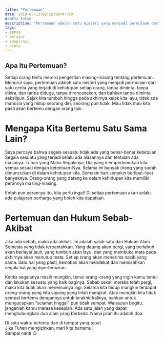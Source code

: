 ```yaml
---
title: "Pertemuan"
date: 2018-05-13T00:52:09+07:00
draft: false
description: "Pertemuan adalah satu misteri yang menjadi permulaan dari satu cerita yang terjadi di kehidupan setiap orang, tanpa diminta, tanpa dikira, dan tanpa diduga, tanpa direncanakan, dan bahkan tanpa diminta sekalipun."
tags: 
- semua 
- belajar
- inspirasi
- cinta
---
```


## **Apa Itu Pertemuan?**
Setiap orang tentu memiki pengertian masing-masing tentang pertemuan. Menurut saya, pertemuan adalah satu misteri yang menjadi permulaan dari satu cerita yang terjadi di kehidupan setiap orang, tanpa diminta, tanpa dikira, dan tanpa diduga, tanpa direncanakan, dan bahkan tanpa diminta sekalipun. Sejak kita tumbuh hingga pada akhirnya kelak kita layu, tidak ada manusia yang hidup seorang diri, seorang pun tidak. Mau tidak mau kita pasti akan bertemu dengan orang lain.

# **Mengapa Kita Bertemu Satu Sama Lain?**
Saya percaya bahwa segala sesuatu tidak ada yang benar-benar kebetulan. Segala sesuatu yang terjadi selalu ada alasannya dan tentulah ada masanya. Tuhan yang Maha Segalanya, Dia yang mempertemukan kita semua sesuai dengan ketentuan-Nya. Selama ini banyak orang yang sudah dimunculkan di dalam kehidupan kita. Semakin hari semakin berlipat-lipat banyaknya. Orang-orang yang datang ke dalam kehidupan kita memiliki perannya masing-masing.

Entah pun perannya itu, kita perlu ingat! Di setiap pertemuan akan selalu ada pelajaran berharga yang boleh kita dapatkan.

# **Pertemuan dan Hukum Sebab-Akibat**
Jika ada sebab, maka ada akibat. Ini adalah salah satu dari Hukum Alam Semesta yang tidak terbantahkan. Yang datang akan pergi, yang berlabuh akan berlayar jauh, yang tumbuh akan layu, dan yang membuka mata pada akhirnya akan menutup mata. Setiap orang akan menerima nasib yang sama. Satu hal yang pasti, kematian akan mendekat dan memisahkan segala hal yang dipertemukan.


Ketika segalanya masih mungkin, temui orang-orang yang ingin kamu temui dan lakukan sesuatu yang baik baginya. Sebab sekali mereka telah pergi, maka kita tidak akan menemuinya lagi. Selama kita hidup mungkin terdapat orang-orang yang kita sayang yang telah mangkat. Atau mungkin kita tidak sempat bertemu dengannya untuk terakhir kalinya, bahkan untuk mengucapkan "selamat tinggal" pun tidak sempat. Walaupun begitu, janganlah kamu merasa kesepian. Ada satu jalan yang dapat menghubungkan dua alam yang berbeda. Nama jalan itu adalah doa.

Di satu waktu tertentu dan di tempat yang tepat  
Jika Tuhan mengizinkan, mari kita bertemu!  
Sampai nanti &#128521;